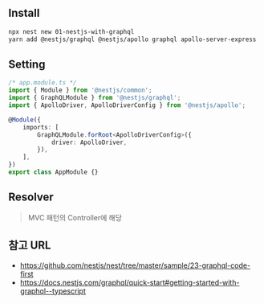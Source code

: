
## Install
```bash
npx nest new 01-nestjs-with-graphql
yarn add @nestjs/graphql @nestjs/apollo graphql apollo-server-express
```

## Setting
```typescript
/* app.module.ts */
import { Module } from '@nestjs/common';
import { GraphQLModule } from '@nestjs/graphql';
import { ApolloDriver, ApolloDriverConfig } from '@nestjs/apollo';

@Module({
    imports: [
        GraphQLModule.forRoot<ApolloDriverConfig>({
            driver: ApolloDriver,
        }),
    ],
})
export class AppModule {}
```

## Resolver
> MVC 패턴의 Controller에 해당
>

## 참고 URL
* https://github.com/nestjs/nest/tree/master/sample/23-graphql-code-first
* https://docs.nestjs.com/graphql/quick-start#getting-started-with-graphql--typescript